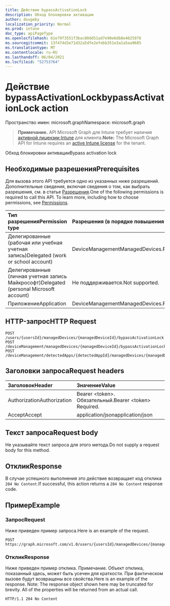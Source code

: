 ```yaml
---
title: Действие bypassActivationLock
description: Обход блокировки активации
author: dougeby
localization_priority: Normal
ms.prod: intune
doc_type: apiPageType
ms.openlocfilehash: 61e79f3551f3bac80dd51ad7e90e6db8e4025976
ms.sourcegitcommit: 13f474d3e71d32a5dfe2efebb351e3a1a5aa9685
ms.translationtype: MT
ms.contentlocale: ru-RU
ms.lasthandoff: 06/04/2021
ms.locfileid: "52753764"
---
```

# <a name="bypassactivationlock-action"></a><span data-ttu-id="722ab-103">Действие bypassActivationLock</span><span class="sxs-lookup"><span data-stu-id="722ab-103">bypassActivationLock action</span></span>

<span data-ttu-id="722ab-104">Пространство имен: microsoft.graph</span><span class="sxs-lookup"><span data-stu-id="722ab-104">Namespace: microsoft.graph</span></span>

> <span data-ttu-id="722ab-105">**Примечание.** API Microsoft Graph для Intune требует наличия [активной лицензии Intune](https://go.microsoft.com/fwlink/?linkid=839381) для клиента.</span><span class="sxs-lookup"><span data-stu-id="722ab-105">**Note:** The Microsoft Graph API for Intune requires an [active Intune license](https://go.microsoft.com/fwlink/?linkid=839381) for the tenant.</span></span>

<span data-ttu-id="722ab-106">Обход блокировки активации</span><span class="sxs-lookup"><span data-stu-id="722ab-106">Bypass activation lock</span></span>

## <a name="prerequisites"></a><span data-ttu-id="722ab-107">Необходимые разрешения</span><span class="sxs-lookup"><span data-stu-id="722ab-107">Prerequisites</span></span>
<span data-ttu-id="722ab-p101">Для вызова этого API требуется одно из указанных ниже разрешений. Дополнительные сведения, включая сведения о том, как выбрать разрешения, см. в статье [Разрешения](/graph/permissions-reference).</span><span class="sxs-lookup"><span data-stu-id="722ab-p101">One of the following permissions is required to call this API. To learn more, including how to choose permissions, see [Permissions](/graph/permissions-reference).</span></span>

|<span data-ttu-id="722ab-110">Тип разрешения</span><span class="sxs-lookup"><span data-stu-id="722ab-110">Permission type</span></span>|<span data-ttu-id="722ab-111">Разрешения (в порядке повышения привилегий)</span><span class="sxs-lookup"><span data-stu-id="722ab-111">Permissions (from least to most privileged)</span></span>|
|:---|:---|
|<span data-ttu-id="722ab-112">Делегированные (рабочая или учебная учетная запись)</span><span class="sxs-lookup"><span data-stu-id="722ab-112">Delegated (work or school account)</span></span>|<span data-ttu-id="722ab-113">DeviceManagementManagedDevices.PriviligedOperation.All</span><span class="sxs-lookup"><span data-stu-id="722ab-113">DeviceManagementManagedDevices.PriviligedOperation.All</span></span>|
|<span data-ttu-id="722ab-114">Делегированные (личная учетная запись Майкрософт)</span><span class="sxs-lookup"><span data-stu-id="722ab-114">Delegated (personal Microsoft account)</span></span>|<span data-ttu-id="722ab-115">Не поддерживается.</span><span class="sxs-lookup"><span data-stu-id="722ab-115">Not supported.</span></span>|
|<span data-ttu-id="722ab-116">Приложение</span><span class="sxs-lookup"><span data-stu-id="722ab-116">Application</span></span>|<span data-ttu-id="722ab-117">DeviceManagementManagedDevices.PriviligedOperation.All</span><span class="sxs-lookup"><span data-stu-id="722ab-117">DeviceManagementManagedDevices.PriviligedOperation.All</span></span>|

## <a name="http-request"></a><span data-ttu-id="722ab-118">HTTP-запрос</span><span class="sxs-lookup"><span data-stu-id="722ab-118">HTTP Request</span></span>
<!-- {
  "blockType": "ignored"
}
-->
``` http
POST /users/{usersId}/managedDevices/{managedDeviceId}/bypassActivationLock
POST /deviceManagement/managedDevices/{managedDeviceId}/bypassActivationLock
POST /deviceManagement/detectedApps/{detectedAppId}/managedDevices/{managedDeviceId}/bypassActivationLock
```

## <a name="request-headers"></a><span data-ttu-id="722ab-119">Заголовки запроса</span><span class="sxs-lookup"><span data-stu-id="722ab-119">Request headers</span></span>
|<span data-ttu-id="722ab-120">Заголовок</span><span class="sxs-lookup"><span data-stu-id="722ab-120">Header</span></span>|<span data-ttu-id="722ab-121">Значение</span><span class="sxs-lookup"><span data-stu-id="722ab-121">Value</span></span>|
|:---|:---|
|<span data-ttu-id="722ab-122">Authorization</span><span class="sxs-lookup"><span data-stu-id="722ab-122">Authorization</span></span>|<span data-ttu-id="722ab-123">Bearer &lt;token&gt;. Обязательный.</span><span class="sxs-lookup"><span data-stu-id="722ab-123">Bearer &lt;token&gt; Required.</span></span>|
|<span data-ttu-id="722ab-124">Accept</span><span class="sxs-lookup"><span data-stu-id="722ab-124">Accept</span></span>|<span data-ttu-id="722ab-125">application/json</span><span class="sxs-lookup"><span data-stu-id="722ab-125">application/json</span></span>|

## <a name="request-body"></a><span data-ttu-id="722ab-126">Текст запроса</span><span class="sxs-lookup"><span data-stu-id="722ab-126">Request body</span></span>
<span data-ttu-id="722ab-127">Не указывайте текст запроса для этого метода.</span><span class="sxs-lookup"><span data-stu-id="722ab-127">Do not supply a request body for this method.</span></span>

## <a name="response"></a><span data-ttu-id="722ab-128">Отклик</span><span class="sxs-lookup"><span data-stu-id="722ab-128">Response</span></span>
<span data-ttu-id="722ab-129">В случае успешного выполнения это действие возвращает код отклика `204 No Content`.</span><span class="sxs-lookup"><span data-stu-id="722ab-129">If successful, this action returns a `204 No Content` response code.</span></span>

## <a name="example"></a><span data-ttu-id="722ab-130">Пример</span><span class="sxs-lookup"><span data-stu-id="722ab-130">Example</span></span>

### <a name="request"></a><span data-ttu-id="722ab-131">Запрос</span><span class="sxs-lookup"><span data-stu-id="722ab-131">Request</span></span>
<span data-ttu-id="722ab-132">Ниже приведен пример запроса.</span><span class="sxs-lookup"><span data-stu-id="722ab-132">Here is an example of the request.</span></span>
``` http
POST https://graph.microsoft.com/v1.0/users/{usersId}/managedDevices/{managedDeviceId}/bypassActivationLock
```

### <a name="response"></a><span data-ttu-id="722ab-133">Отклик</span><span class="sxs-lookup"><span data-stu-id="722ab-133">Response</span></span>
<span data-ttu-id="722ab-p102">Ниже приведен пример отклика. Примечание. Объект отклика, показанный здесь, может быть усечен для краткости. При фактическом вызове будут возвращены все свойства.</span><span class="sxs-lookup"><span data-stu-id="722ab-p102">Here is an example of the response. Note: The response object shown here may be truncated for brevity. All of the properties will be returned from an actual call.</span></span>
``` http
HTTP/1.1 204 No Content
```




